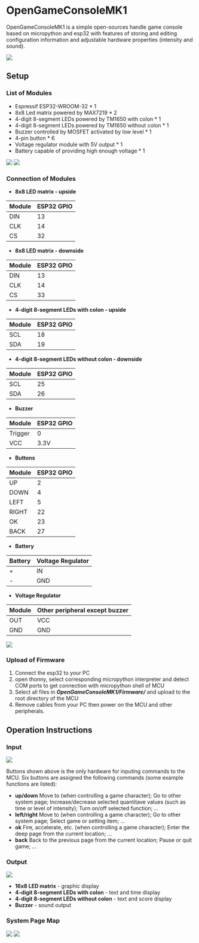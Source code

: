 # OpenGameConsoleMK1
OpenGameConsoleMK1 is a simple open-sources handle game console based on micropython and esp32 with features of storing and editing configuration information and adjustable hardware properties (intensity and sound).

![](https://github.com/YikangLi2003/OpenGameConsoleMK1/blob/main/Show/finished.png?raw=true)

## Setup

### List of Modules
* Espressif ESP32-WROOM-32 * 1
* 8x8 Led matrix powered by MAX7219 * 2
* 4-digit 8-segment LEDs powered by TM1650 with colon * 1
* 4-digit 8-segment LEDs powered by TM1650 without colon * 1
* Buzzer controlled by MOSFET activated by low level * 1
* 4-pin button * 6
* Voltage regulator module with 5V output * 1
* Battery capable of providing high enough voltage * 1

![](https://github.com/FreestyleCodeWarrior/OpenGameConsoleMK1/blob/main/Show/modules.jpg?raw=true)
![](https://github.com/FreestyleCodeWarrior/OpenGameConsoleMK1/blob/main/Show/connected.jpg?raw=true)

###  Connection of Modules
* **8x8 LED matrix - upside**

| Module | ESP32 GPIO |
| ------------- | ------------- |
| DIN | 13 |
| CLK | 14 |
| CS | 32 |

* **8x8 LED matrix - downside**

| Module | ESP32 GPIO |
| ------------- | ------------- |
| DIN | 13 |
| CLK | 14 |
| CS | 33 |

* **4-digit 8-segment LEDs with colon - upside**

| Module | ESP32 GPIO |
| ------------- | ------------- |
| SCL | 18 |
| SDA | 19 |

* **4-digit 8-segment LEDs without colon - downside**

| Module | ESP32 GPIO |
| ------------- | ------------- |
| SCL | 25 |
| SDA | 26 |

* **Buzzer**

| Module | ESP32 GPIO |
| ------------- | ------------- |
| Trigger | 0 |
| VCC | 3.3V |

* **Buttons**

| Module | ESP32 GPIO |
| ------------- | ------------- |
| UP  | 2 |
| DOWN  | 4 |
| LEFT  | 5 |
| RIGHT  | 22 |
| OK  | 23 |
| BACK  | 27 |

* **Battery**

| Battery | Voltage Regulator |
| ------------- | ------------- |
| +  | IN |
| -  | GND |

* **Voltage Regulator**

| Module | Other peripheral except buzzer|
| ------------- | ------------- |
| OUT | VCC |
| GND | GND |

![](https://github.com/FreestyleCodeWarrior/OpenGameConsoleMK1/blob/main/Show/wiring.png?raw=true)

### Upload of Firmware
1. Connect the esp32 to your PC
2. open thonny, select corresponding micropython interpreter and detect COM ports to get connection with micropython shell of MCU
3. Select all files in ***OpenGameConsoleMK1/Firmware/*** and upload to the root directory of the MCU
4. Remove cables from your PC then power on the MCU and other peripherals.

## Operation Instructions
### Input
![](https://github.com/FreestyleCodeWarrior/OpenGameConsoleMK1/blob/main/Show/input.jpg?raw=true)

Buttons shown above is the only hardware for inputing commands to the MCU.
Six buttons are assigned the following commands (some example functions are listed):
* **up/down**
Move to (when controlling a game character);
Go to other system page;
Increase/decrease selected quantitave values (such as time or level of intensity);
Turn on/off selected function;
...
* **left/right**
Move to (when controlling a game character);
Go to other system page;
Select game or setting item;
...
* **ok**
Fire, accelerate, etc. (when controlling a game character);
Enter the deep page from the current location;
...
* **back**
Back to the previous page from the current location;
Pause or quit game;
...

### Output
![](https://github.com/FreestyleCodeWarrior/OpenGameConsoleMK1/blob/main/Show/output.jpg?raw=true)
* **16x8 LED matrix** - graphic display
* **4-digit 8-segment LEDs with colon** - text and time display
* **4-digit 8-segment LEDs without colon** - text and score display
* **Buzzer** - sound output

### System Page Map
![](https://github.com/FreestyleCodeWarrior/OpenGameConsoleMK1/blob/main/Show/map_playgame.png?raw=true)
![](https://github.com/FreestyleCodeWarrior/OpenGameConsoleMK1/blob/main/Show/map_setconfiguration.png?raw=true)
